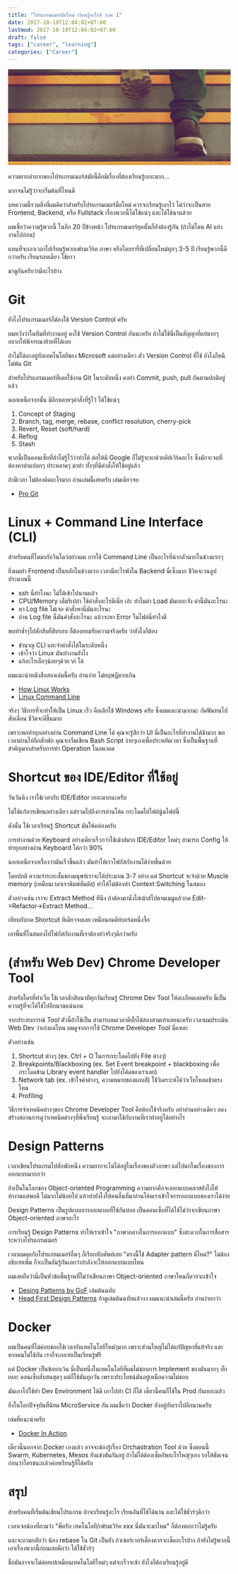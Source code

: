 ```yaml
---
title: "โปรแกรมเมอร์มือใหม่ เรียนรู้อะไรดี ภาค 1"
date: 2017-10-19T12:04:02+07:00
lastmod: 2017-10-19T12:04:02+07:00
draft: false
tags: ["career", "learning"]
categories: ["Career"]
---
```


![Photo by Jake Hills, from Unsplash.com](/img/covers/career-01.jpg)

ความยากลำบากของโปรแกรมเมอร์สมัยนี้คือมีเรื่องที่ต้องเรียนรู้เยอะมาก...

มากจนไม่รู้ว่าจะเริ่มต้นที่ไหนดี

บทความนี้รวมสิ่งที่ผมคิดว่าสำหรับโปรแกรมเมอร์มือใหม่ ควรจะเรียนรู้เอาไว้ ไม่ว่าจะเป็นสาย Frontend, Backend, หรือ Fullstack เรื่องพวกนี้ได้ใช้แน่ๆ และได้ใช้นานด้วย

ผมเชื่อว่าความรู้พวกนี้ ในอีก 20 ปีข้างหน้า โปรแกรมเมอร์ยุคนั้นก็ยังต้องรู้กัน (ถ้าไม่โดน AI แย่งงานไปก่อน)

แทนที่จะเอาเวลาไปเรียนรู้พวกเฟรมเวิร์ค ภาษา หรือไลบรารี่ที่เปลี่ยนใหม่ทุกๆ 3-5 ปี  เรียนรู้พวกนี้ดีกว่าครับ เรียนรอบเดียว ใช้ยาว

มาดูกันครับว่ามีอะไรบ้าง


<!--more-->


# Git
ยังไงโปรแกรมเมอร์ก็ต้องใช้ Version Control ครับ

ผมหวังว่าในทีมที่ทำงานอยู่ คงใช้ Version Control กันนะครับ ถ้าไม่ใช้นี่เป็นสัญญาที่แย่มากๆ อยากให้พิจารณาย้ายที่ได้เลย

ถ้าไม่ได้กะอยู่กับเทคโนโลยีของ Microsoft แต่อย่างเดียว ตัว Version Control ที่ใช้ ยังไงก็หนีไม่พ้น Git

สำหรับโปรแกรมเมอร์ที่เคยใช้งาน Git ในระดับหนึ่ง คงทำ Commit, push, pull กันตามปกติอยู่แล้ว

นอกเหนือจากนั้น มีอีกหลายๆคำสั่งที่รู้ไว้ ได้ใช้แน่ๆ

1. Concept of Staging  
1. Branch, tag, merge, rebase, conflict resolution, cherry-pick
1. Revert, Reset (soft/hard)
1. Reflog
1. Stash

พวกนี้เป็นคอนเซ็บที่ถ้าไม่รู้ไว้ว่าทำได้ ต่อให้มี Google ก็ไม่รู้จะหาด้วยคีย์เวิร์ดอะไร ซึ่งมักจะจบที่ต้องหาท่าแปลกๆ ประหลาดๆ มาทำ ทั้งๆที่มีคำสั่งให้ใช้อยู่แล้ว

ถ้ามีเวลา ไม่ต้องคิดอะไรมาก อ่านเล่มนี้เลยครับ เล่มเดียวจบ

* [Pro Git](https://git-scm.com/book/en/v2)

# Linux + Command Line Interface (CLI)
สำหรับคนที่โตมากับวินโดว์อย่างผม การใช้ Command Line เป็นอะไรที่น่ากลัวมากในช่วงแรกๆ

ยิ่งผมทำ Frontend เป็นหลักในช่วงแรก เวลามีอะไรพังใน Backend นี่เซ็งมาก ชีวิตจะวนลูปประมาณนี้

* ssh นี่ทำไงนะ ไม่ได้เข้าไปนานแล้ว
* CPU/Memory เต็มรึเปล่า ใช้คำสั่งอะไรดีเนี่ย เอ้ะ ทำไมค่า Load มันเยอะจัง ค่านี้มันอะไรนะ
* หา Log file ไม่เจอ คำสั่งหานี่มันอะไรนะ
* อ่าน Log file นี่มันคำสั่งอะไรนะ แล้วจะหา Error ในไฟล์นี่ทำไงดี

พอทำซ้ำๆไปสักสิบยี่สิบรอบ ก็ต้องยอมรับความจริงครับ ว่ายังไงก็ต้อง

* ชำนาญ CLI และจำคำสั่งได้ในระดับหนึ่ง
* เข้าใจว่า Linux มันทำงานยังไง
* แก้อะไรเล็กๆน้อยๆด้วย vi ได้

ผมแนะนำหนังสือสองเล่มนี้ครับ อ่านง่าย ไม่ทฤษฏีมากเกิน

* [How Linux Works](https://www.nostarch.com/howlinuxworks2)
* [Linux Command Line](https://www.nostarch.com/tlcl)

จริงๆ วิธีการที่จะทำให้เป็น Linux เร็ว คือเลิกใช้ Windows ครับ ซึ่งผมแนะนำมากนะ กัดฟันทนไปสักเดือน ชีวิตจะดีขึ้นมาก

เพราะพอทำทุกอย่างผ่าน Command Line ได้ คุณจะรู้สึกว่า UI นี่เป็นอะไรที่ทำงานได้ช้ามาก พอเวลาผ่านไปอีกสักพัก คุณจะเริ่มเขียน Bash Script ง่ายๆเองเพื่อประหยัดเวลา ซึ่งเป็นพื้นฐานที่สำคัญมากสำหรับการทำ Operation ในอนาคต  


# Shortcut ของ IDE/Editor ที่ใช้อยู่
วันวันนึง เราใช้เวลากับ IDE/Editor เยอะมากนะครับ

ไม่ใช่แก้การเขียนอย่างเดียว แต่รวมไปถึงการอ่านโค้ด กระโดดไปไฟล์นู้นไฟล์นี้

ดังนั้น ใช้เวลาเรียนรู้ Shortcut มันให้คล่องครับ

การทำงานด้วย Keyboard อย่างเดียวเร็วกว่าใช้เม้าส์มาก IDE/Editor ใหม่ๆ สามารถ Config ให้ทำทุกอย่างผ่าน Keyboard ได้กว่า 90%

นอกเหนือจากเรื่องว่ามันเร็วขึ้นแล้ว มันทำให้เราโฟกัสกับงานได้ง่ายขึ้นด้วย

โดยปกติ ความจำระยะสั้นของมนุษย์เราจะได้ประมาณ 3-7 อย่าง แต่ Shortcut จะจำด้วย Muscle memory (เหมือนเวลาเราพิมพ์สัมผัส) ทำให้ไม่ต้องทำ Context Switching ในสมอง

 ตัวอย่างเช่น เราจะ Extract Method ทีนึง ถ้าต้องมานั่งไล่เม้าส์ไปตามเมนูแล้วกด Edit->Refactor->Extract Method...

เทียบกับกด Shortcut ทีเดียวจบเลย  เหมือนกดคีย์บอร์ดหนึ่งจึ้ก

เอาพื้นที่ในสมองไปโฟกัสกับงานที่เราต้องทำจริงๆดีกว่าครับ

# (สำหรับ Web Dev) Chrome Developer Tool
สำหรับใครที่ทำเว็บ ใช้เวลาสักสิบนาทีทุกวันเรียนรู้ Chrome Dev Tool ให้ละเอียดเลยครับ นี่เป็นความรู้ที่จะได้ใช้ไปอีกนานแน่นอน

จากประสบการณ์ Tool ตัวนี้ถ้าใช้เป็น สามารถลดเวลาดีบั้กได้สองสามเท่าเลยนะครับ เวลาผมประเมิน Web Dev ว่าเก่งแค่ไหน ผมดูจากการใช้ Chrome Developer Tool นี่แหละ

ตัวอย่างเช่น

1. Shortcut ต่างๆ (ex. Ctrl + O ในการกระโดดไปยัง File ต่างๆ)
1. Breakpoints/Blackboxing (ex. Set Event breakpoint + blackboxing เพื่อกระโดดข้าม Library event handler ไปยังโค้ดของเราเลย)
1. Network tab (ex. เข้าใจค่าต่างๆ, ความหมายของแถบสี) ใช้วิเคราะห์ได้ว่าเว็บโหลดช้าตรงไหน
1. Profiling

วิธีการจำเทคนิคต่างๆของ Chrome Developer Tool คือต้องใช้จริงครับ อย่าอ่านอย่างเดียว ลองสร้างสถานการดูว่าเทคนิคต่างๆที่พึ่งเรียนรู้ จะเอามาใช้กับงานที่เราทำอยู่ได้อย่างไร

# Design Patterns
เวลาเขียนโปรแกรมไปสักพักหนึ่ง ความยากจะไม่ได้อยู่ในเรื่องของตัวภาษา แต่ไปตกในเรื่องของการออกแบบมากกว่า

ถ้าเป็นในโลกของ Object-oriented Programming ความยากคือจะออกแบบคลาสยังไงให้ทำงานแต่พอดี ไม่มากไม่น้อยไป แล้วทำยังไงให้คนอื่นที่มาอ่านโค้ดเราเข้าใจการออกแบบของเราได้ง่าย

Design Patterns เป็นรูปแบบการออกแบบที่ใช้กันบ่อย เป็นคอนเซ็บที่ได้ใช้ไม่ว่าจะเขียนภาษา Object-oriented ภาษาอะไร

การเรียนรู้ Design Patterns ทำให้เราเข้าใจ "ภาษากลางในการออกแบบ" ซึ่งสะดวกในการสื่อสารระหว่างโปรแกรมเมอร์

เวลาผมคุยกับโปรแกรมเมอร์อื่นๆ ก็เรียกทับศัพท์เลย  "ตรงนี้ใช้ Adapter pattern ดีไหม?" ไม่ต้องอธิบายเพิ่ม ก็จะเป็นอันรู้กันเลยว่ากำลังจะให้ออกแบบแบบไหน

ผมเลยถือว่านี่เป็นหัวข้อพื้นฐานที่ไม่ว่าเขียนภาษา Object-oriented ภาษาไหนก็ควรจะเข้าใจ

* [Desing Patterns by GoF](https://www.amazon.com/Design-Patterns-Object-Oriented-Addison-Wesley-Professional-ebook/dp/B000SEIBB8) เล่มต้นฉบับ
* [Head First Design Patterns](http://shop.oreilly.com/product/9780596007126.do) ถ้าดูเล่มต้นฉบับแล้วงง ผมแนะนำเล่มนี้ครับ อ่านง่ายกว่า


# Docker
ผมเป็นคนที่ไม่ค่อยชอบใช้เวลากับเทคโนโลยีใหม่ๆมาก เพราะส่วนใหญ่ไม่ได้แก้ปัญหาที่แท้จริง และหากคนไม่ใช้กัน เราก็จะกลายเป็นเรียนรู้ฟรี

แต่ Docker เป็นข้อยกเว้น นี่เป็นหนึ่งในเทคโนโลยีที่ผมไม่ชอบการ Implement ของมันมากๆ บั้กเยอะ คอนเซ็บสับสนสุดๆ แต่ก็ใช้มันทุกวัน เพราะประโยชน์มันอยู่เหนือความไม่ชอบ

มันเอาไปใช้ทำ Dev Environment ได้ดี เอาไปทำ CI ก็ได้ เดี๋ยวนี้คนก็ใช้ใน Prod กันเยอะแล้ว  

ยิ่งในโลกปัจจุบันที่นิยม MicroService กัน  ผมเชื่อว่า Docker ยังอยู่กับเราไปอีกนานครับ

เล่มที่แนะนำครับ

* [Docker In Action](https://www.manning.com/books/docker-in-action)

เดี๋ยวนี้นอกจาก Docker เองแล้ว อาจจะต้องรู้เรื่อง Orchastration Tool ด้วย ซึ่งตอนนี้ Swarm, Kubernetes, Mesos ยังแข่งขันกันอยู่ ถ้าไม่ได้ต้องเซ็ตอัพอะไรใหญ่ๆเอง รอให้ชัดเจนก่อนว่าใครชนะแล้วค่อยเรียนรู้ก็ได้ครับ

# สรุป
สำหรับคนที่เริ่มต้นเขียนโปรแกรม ถ้าจะเรียนรู้อะไร เรียนอันที่ใช้ได้นาน และได้ใช้ชัวร์ๆดีกว่า

เวลาเจอน้องที่ถามว่า "พี่ครับ เทคโนโลยี/เฟรมเวิร์ค xxx นี่มันจะมาไหม"  ก็ต้องตอบว่าไม่รู้ครับ  

และจะถามกลับว่า น้อง rebase ใน Git เป็นยัง  ถ้าเซอร์เวอร์เดี้ยงควรจะเช็คอะไรบ้าง ถ้ายังไม่รู้พวกนี้ เอาเรื่องพวกนี้ก่อนเลยดีกว่า ได้ใช้ชัวร์ๆ

ชื่อมันอาจจะไม่ค่อยเท่เหมือนเทคโนโลยีใหม่ๆ แต่จะเร็วจะช้า ยังไงก็ต้องเรียนรู้อยู่ดี
